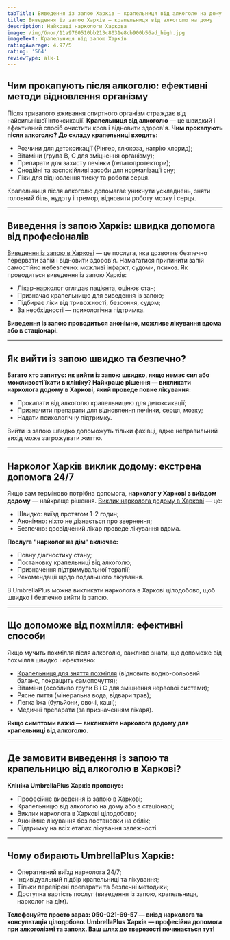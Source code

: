 ```yaml
---
tabTitle: Виведення із запою Харків – крапельниця від алкоголю на дому
title: Виведення із запою Харків – крапельниця від алкоголю на дому
description: Найкращі наркологи Харкова
image: /img/блог/11a9760510bb213c8031e8cb900b56ad_high.jpg
imageText: Крапельниця від запою Харків
ratingAvarage: 4.97/5
rating: '564'
reviewType: alk-1
---
```


## Чим прокапують після алкоголю: ефективні методи відновлення організму

Після тривалого вживання спиртного організм страждає від найсильнішої інтоксикації. **Крапельниця від алкоголю** — це швидкий і ефективний спосіб очистити кров і відновити здоров'я.
**Чим прокапують після алкоголю?
До складу крапельниці входять:**

* Розчини для детоксикації (Рінгер, глюкоза, натрію хлорид);
* Вітаміни (група B, C для зміцнення організму);
* Препарати для захисту печінки (гепатопротектори);
* Снодійні та заспокійливі засоби для нормалізації сну;
* Ліки для відновлення тиску та роботи серця.

Крапельниця після алкоголю допомагає уникнути ускладнень, зняти головний біль, нудоту і тремор, відновити роботу мозку і серця.

***

## Виведення із запою Харків: швидка допомога від професіоналів

[Виведення із запою в Харкові](https://umbrella-plus.com.ua/uk/kharkiv/vivod-iz-zapoia-kharkiv-ua/) — це послуга, яка дозволяє безпечно перервати запій і відновити здоров'я. Намагатися припинити запій самостійно небезпечно: можливі інфаркт, судоми, психоз.
Як проводиться виведення із запою Харків:

* Лікар-нарколог оглядає пацієнта, оцінює стан;
* Призначає крапельницю для виведення із запою;
* Підбирає ліки від тривожності, безсоння, судом;
* За необхідності — психологічна підтримка.

**Виведення із запою проводиться анонімно, можливе лікування вдома або в стаціонарі.**

***

## Як вийти із запою швидко та безпечно?

**Багато хто запитує: як вийти із запою швидко, якщо немає сил або можливості їхати в клініку?
Найкраще рішення — викликати нарколога додому в Харкові, який проведе повне лікування:**

* Прокапати від алкоголю крапельницею для детоксикації;
* Призначити препарати для відновлення печінки, серця, мозку;
* Надати психологічну підтримку.

Вийти із запою швидко допоможуть тільки фахівці, адже неправильний вихід може загрожувати життю.

***

## Нарколог Харків виклик додому: екстрена допомога 24/7

Якщо вам терміново потрібна допомога, **нарколог у Харкові з виїздом додому** — найкраще рішення.
[Виклик нарколога додому в Харкові](https://umbrella-plus.com.ua/uk/kharkiv/kapelnica_ot_alkogola_na_domy_kharkiv_ua/) — це:

* Швидко: виїзд протягом 1-2 годин;
* Анонімно: ніхто не дізнається про звернення;
* Безпечно: досвідчений лікар проведе лікування вдома.

**Послуга "нарколог на дім" включає:**

* Повну діагностику стану;
* Постановку крапельниці від алкоголю;
* Призначення підтримувальної терапії;
* Рекомендації щодо подальшого лікування.

В UmbrellaPlus можна викликати нарколога в Харкові цілодобово, щоб швидко і безпечно вийти із запою.

***

## Що допоможе від похмілля: ефективні способи

Якщо мучить похмілля після алкоголю, важливо знати, що допоможе від похмілля швидко і ефективно:

* [Крапельниця для зняття похмілля](https://umbrella-plus.com.ua/uk/kharkiv/kapelnica_ot_alkogola_kharkiv-ua/) (відновить водно-сольовий баланс, покращить самопочуття);
* Вітаміни (особливо групи B і C для зміцнення нервової системи);
* Рясне пиття (мінеральна вода, відвари трав);
* Легка їжа (бульйони, овочі, каші);
* Медичні препарати (за призначенням лікаря).

**Якщо симптоми важкі — викликайте нарколога додому для крапельниці від алкоголю.**

***

## Де замовити виведення із запою та крапельницю від алкоголю в Харкові?

**Клініка UmbrellaPlus Харків пропонує:**

* Професійне виведення із запою в Харкові;
* Крапельницю від алкоголю на дому або в стаціонарі;
* Виклик нарколога в Харкові цілодобово;
* Анонімне лікування без постановки на облік;
* Підтримку на всіх етапах лікування залежності.

***

## Чому обирають UmbrellaPlus Харків:

* Оперативний виїзд нарколога 24/7;
* Індивідуальний підбір крапельниці та лікування;
* Тільки перевірені препарати та безпечні методики;
* Доступна вартість послуг (виведення із запою, крапельниця, нарколог на дім).

**Телефонуйте просто зараз: 050-021-69-57 — виїзд нарколога та консультація цілодобово.
UmbrellaPlus Харків — професійна допомога при алкоголізмі та запоях. Ваш шлях до тверезості починається тут!**
